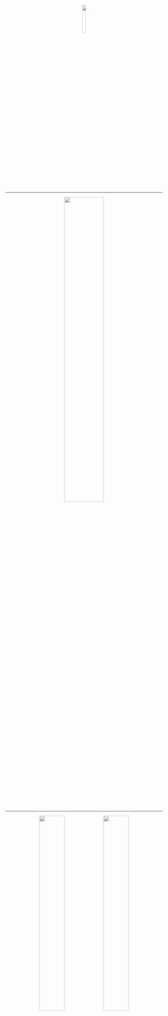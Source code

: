 <p align="center"><img width="15%" src="/images/logos/pytorch_logo.png" /></p>

--------------------------------------------------------------------------------

<p align="center"><img width="50%" src="/images/logos/pytorch_tutorials_logo_cv.png" /></p>

--------------------------------------------------------------------------------

<p align="center"><img width="40%" src="/images/intro_to_cv/mt_rainier_seg_0.JPG" />              <img width="40%" src="/images/intro_to_cv/mt_rainier_seg_1.JPG" /></p>

--------------------------------------------------------------------------------
<p align="center"><img width="80%" src="/images/intro_to_cv//mask_rcnn_ds.png" /></p>
<p align="center"><img width="80%" src="/images/intro_to_cv/maskrcnn_masks.png" /></p>
<p align="center"><img width="80%" src="/images/intro_to_cv/maskrcnn_bboxes.png" /></p>

--------------------------------------------------------------------------------


# Intro to Computer Vision Documentation

## Instructions: 

**installation of package**: 

`pip install pytorch-tutorials==0.2.19`

**example of how to use the below classes and methods**: 

*Note*: For more details on how to use the package, look at the end of the 
videos/notebooks in the [tutorial series](https://github.com/drewbyron/pytorch-tutorials/blob/main/README.md).
```
# import
from pytorch_tutorials.intro_to_computer_vision import cv_utility
from pytorch_tutorials.intro_to_computer_vision import cv_datasets
from pytorch_tutorials.intro_to_computer_vision import cv_models
from pytorch_tutorials.intro_to_computer_vision import cv_pl_data_modules

# ------------------------Example 1: Datasets-------------------------------------------
# Grab a pytorch dataset for testing an object detection / image segmentation model. 
instance_seg_dataset = cv_pl_data_modules.ObjectDetection_DS(ds_size = 4, img_size = 256, shapes_per_image=(3,8), target_masks=True, rand_seed = 123456)

# ------------------------Example 2: Datamodules----------------------------------------

# Grab a torch lightning datamodule for testing an object detection / image segmentation model. 
instance_seg_dm = cv_pl_data_modules.ObjectDetection_DM(train_val_size = 1000, train_val_split = (.9,.1), test_size = 100, batch_size=4, img_size = 256, shapes_per_image=(3,8), target_masks=True, rand_seed = 123456)

# Grab a training batch.
instance_seg_dm.setup(stage = "fit")
dataiter = iter(instance_seg_dm.train_dataloader())
imgs, targets = dataiter.next()

# Turn batch tensor into list of images.
target_images = [img for img in imgs]

# Add target bounding boxes to images.
target_images = cv_utility.display_boxes(target_images, targets, instance_seg_dm.class_map, width=1, fill = True)

# Add target masks to images. 
target_images = display_masks_rcnn(target_images, targets, instance_seg_dm.class_map)

# Visualize.
grid = make_grid(target_images)
cv_utility.show(grid, figsize = (20, 20))

# ------------------------Example 2: Models---------------------------------------------

# Make a random image to test the model.
img_size = 16
batch_size = 4
x = torch.rand((batch_size, 3, img_size,img_size))

# Grab the model.
model = cv_models.get_maskrcnn(num_classes = 2, pretrained = True)

# Predict.
model.eval()
output = model(x)

# Look at output.
print(f"Input shape:\n {x.shape} \n" )
print(f"Mask RCNN Output (dict keys):\n {output[0].keys()}")
```

## Table of Contents  
- [cv_datasets](#cv_datasets)  
	- [Draw](#class-Draw)
	- [CV_DS_Base](#class-CV_DS_Base)
	- [ObjectCounting_DS](#class-ObjectCounting_DS)
	- [ImageSegmentation_DS](#class-ImageSegmentation_DS)
	- [ObjectDetection_DS](#class-ObjectDetection_DS)
- [cv_pl_data_modules](#cv_pl_data_modules)  
	- [ObjectCounting_DM](#class-ObjectCounting_DM)
	- [ImageSegmentation_DM](#class-ImageSegmentation_DM)
	- [ObjectDetection_DM](#class-ObjectDetection_DM)
- [cv_models](#cv_models)  
	- [DoubleConv](#class-DoubleConv)
	- [ObjectCounter](#class-ObjectCounter)
	- [UNET](#class-UNET)
	- [get_fasterrcnn](#def-get_fasterrcnn)
	- [get_maskrcnn](#def-get_maskrcnn)
- [cv_utility](#cv_utility)  
	- [show](#def-show)
	- [add_labels](#def-add_labels)
	- [labels_to_masks](#def-labels_to_masks)
	- [display_masks_unet](#def-display_masks_unet)
	- [display_boxes](#def-display_boxes)
	- [display_masks_rcnn](#def-display_masks_rcnn)
	- [display_labels](#def-display_labels)
	- [threshold_pred_masks](#def-threshold_pred_masks)
	- [build_coco_class_map](#def-build_coco_class_map)
	- [apply_score_cut](#def-apply_score_cut)
	- [load_img_dir](#def-load_img_dir)
	- [get_preds](#def-get_preds)
	- [save_imgs](#def-save_imgs)
	- [maskrcnn_process_images](#def-maskrcnn_process_images)
	- [maskrcnn_process_video](#def-maskrcnn_process_video)



## [cv_datasets](https://github.com/drewbyron/pytorch-tutorials/blob/main/pytorch_tutorials/intro_to_computer_vision/cv_datasets.py)

A set of pytorch datasets for building simple computer vision projects.

### class Draw

Class used to draw shapes onto images. Methods return coordinates of
corresponding shape on a 2d np array of shape (img_size, img_size).
The np rng is used for enabling derministic behaviour.

*Args:*

img_size (int): draws onto 2d array of shape (img_size, img_size).

rng (Generator): used for enabling deterministic behaviour. Example
    of valid rng: rng = np.random.default_rng(12345)


### class CV_DS_Base

Base class for a set of PyTorch computer vision datasets. This class
contains all of the attributes and methods common to all datasets
in this package.
Alone this base class has no functionality. The utility of these datasets
is that they enable the user to test cv models with very small and
simple images with tunable complexity. It also requires no downloading
of images and one can scale the size of the datasets easily.

*Args:*

ds_size (int): number of images in dataset.

img_size (int): will build images of shape (3, img_size, img_size).

shapes_per_image (Tuple[int, int]): will produce images containing
    minimum number of shapes Tuple[0] and maximum number of shapes
    Tuple[1]. For example shapes_per_image = (2,2) would create a
    dataset where each image contains exactly two shapes.

class_probs (Tuple[float, float, float]): relative probability of
    each shape occuring in an image. Need not sum to 1. For example
    class_probs = (1,1,0) will create a dataset with 50% class 1
    shapes, 50% class 2 shapes, 0% class 3 shapes.

rand_seed (int): used to instantiate a numpy random number generator.

class_map (Dict[Dict]): the class map must contain keys (0,1,2,3)
    and contain names "background", "rectangle", "line", and "donut".
    "gs_range" specifies the upper and lower bound of the
    grayscale values (0, 255) used to color the shapes.
    "target_color" can be used by visualization tools to assign
    a color to masks and boxes. Note that class 0 is reserved for
    background in most instance seg models, so one can rearrange
    the class assignments of different shapes but 0 must correspond
    to "background". The utility of this Dict is to enable the user
    to change target colors, class assignments, and shape
    intensities. A valid example:
    class_map={
    0: {"name": "background","gs_range": (200, 255),"target_color": (255, 255, 255),},
    1: {"name": "rectangle", "gs_range": (0, 100), "target_color": (255, 0, 0)},
    2: {"name": "line", "gs_range": (0, 100), "target_color": (0, 255, 0)},
    3: {"name": "donut", "gs_range": (0, 100), "target_color": (0, 0, 255)}}.


### class ObjectCounting_DS

Self contained PyTorch Dataset for testing object counting models.

*Args:*

ds_size (int): number of images in dataset.

img_size (int): will build images of shape (3, img_size, img_size).

shapes_per_image (Tuple[int, int]): will produce images containing
    minimum number of shapes Tuple[0] and maximum number of shapes
    Tuple[1]. For example shapes_per_image = (2,2) would create a
    dataset where each image contains exactly two shapes.

class_probs (Tuple[float, float, float]): relative probability of
    each shape occuring in an image. Need not sum to 1. For example
    class_probs = (1,1,0) will create a dataset with 50% class 1
    shapes, 50% class 2 shapes, 0% class 3 shapes.

rand_seed (int): used to instantiate a numpy random number generator.

class_map (Dict[Dict]): the class map must contain keys (0,1,2,3)
    and contain names "background", "rectangle", "line", and "donut".
    "gs_range" specifies the upper and lower bound of the
    grayscale values (0, 255) used to color the shapes.
    "target_color" can be used by visualization tools to assign
    a color to masks and boxes. Note that class 0 is reserved for
    background in most instance seg models, so one can rearrange
    the class assignments of different shapes but 0 must correspond
    to "background". The utility of this Dict is to enable the user
    to change target colors, class assignments, and shape
    intensities. A valid example:
    class_map={
    0: {"name": "background","gs_range": (200, 255),"target_color": (255, 255, 255),},
    1: {"name": "rectangle", "gs_range": (0, 100), "target_color": (255, 0, 0)},
    2: {"name": "line", "gs_range": (0, 100), "target_color": (0, 255, 0)},
    3: {"name": "donut", "gs_range": (0, 100), "target_color": (0, 0, 255)}}.

object_count (bool): whether or not the targets contain the
    object instance counts or not. Example below under the
    build_imgs_and_targets() method.


### class ImageSegmentation_DS

Self contained PyTorch Dataset for testing image segmentation models.

*Args:*

ds_size (int): number of images in dataset.

img_size (int): will build images of shape (3, img_size, img_size).

shapes_per_image (Tuple[int, int]): will produce images containing
    minimum number of shapes Tuple[0] and maximum number of shapes
    Tuple[1]. For example shapes_per_image = (2,2) would create a
    dataset where each image contains exactly two shapes.

class_probs (Tuple[float, float, float]): relative probability of
    each shape occuring in an image. Need not sum to 1. For example
    class_probs = (1,1,0) will create a dataset with 50% class 1
    shapes, 50% class 2 shapes, 0% class 3 shapes.

rand_seed (int): used to instantiate a numpy random number generator.

class_map (Dict[Dict]): the class map must contain keys (0,1,2,3)
    and contain names "background", "rectangle", "line", and "donut".
    "gs_range" specifies the upper and lower bound of the
    grayscale values (0, 255) used to color the shapes.
    "target_color" can be used by visualization tools to assign
    a color to masks and boxes. Note that class 0 is reserved for
    background in most instance seg models, so one can rearrange
    the class assignments of different shapes but 0 must correspond
    to "background". The utility of this Dict is to enable the user
    to change target colors, class assignments, and shape
    intensities. A valid example:
    class_map={
    0: {"name": "background","gs_range": (200, 255),"target_color": (255, 255, 255),},
    1: {"name": "rectangle", "gs_range": (0, 100), "target_color": (255, 0, 0)},
    2: {"name": "line", "gs_range": (0, 100), "target_color": (0, 255, 0)},
    3: {"name": "donut", "gs_range": (0, 100), "target_color": (0, 0, 255)}}.


## class ObjectDetection_DS

Self contained PyTorch Dataset for testing object detection and
instance segmentation models.
Note that the specifics of the target formatting is adherent to the
requirements of the torchvision MaskRCNN and FasterRCNN implimentations.
That said, this dataset should work with any object detection or
instance segmentation model that requires the same target formatting
(such as YOLO).
See the MaskRCNN documentation (linked below) for more details on the
formatting of the targets.
https://pytorch.org/vision/0.12/_modules/torchvision/models/detection/mask_rcnn.html

*Args:*

ds_size (int): number of images in dataset.

img_size (int): will build images of shape (3, img_size, img_size).

shapes_per_image (Tuple[int, int]): will produce images containing
    minimum number of shapes Tuple[0] and maximum number of shapes
    Tuple[1]. For example shapes_per_image = (2,2) would create a
    dataset where each image contains exactly two shapes.

class_probs (Tuple[float, float, float]): relative probability of
    each shape occuring in an image. Need not sum to 1. For example
    class_probs = (1,1,0) will create a dataset with 50% class 1
    shapes, 50% class 2 shapes, 0% class 3 shapes.

rand_seed (int): used to instantiate a numpy random number generator.

class_map (Dict[Dict]): the class map must contain keys (0,1,2,3)
    and contain names "background", "rectangle", "line", and "donut".
    "gs_range" specifies the upper and lower bound of the
    grayscale values (0, 255) used to color the shapes.
    "target_color" can be used by visualization tools to assign
    a color to masks and boxes. Note that class 0 is reserved for
    background in most instance seg models, so one can rearrange
    the class assignments of different shapes but 0 must correspond
    to "background". The utility of this Dict is to enable the user
    to change target colors, class assignments, and shape
    intensities. A valid example:
    class_map={
    0: {"name": "background","gs_range": (200, 255),"target_color": (255, 255, 255),},
    1: {"name": "rectangle", "gs_range": (0, 100), "target_color": (255, 0, 0)},
    2: {"name": "line", "gs_range": (0, 100), "target_color": (0, 255, 0)},
    3: {"name": "donut", "gs_range": (0, 100), "target_color": (0, 0, 255)}}.

target_masks (bool): whether or not the target dictionaries should
    contain boolean masks for each object instance. Masks are not
    necessary to train FasterRCNN or other object detection models
    but are necessary to train instance segmentation models such
    as MaskRCNN.


## [cv_pl_data_modules](https://github.com/drewbyron/pytorch-tutorials/blob/main/pytorch_tutorials/intro_to_computer_vision/cv_pl_data_modules.py)

A set of pytorch lightning data modules for building simple computer vision projects.

### class ObjectCounting_DM

Self contained PyTorch Lightning DataModule for testing object
counting models with PyTorch Lightning.Uses the torch dataset
ObjectCounting_DS.

*Args:* 

train_val_size (int): total size of the training and validation
    sets combined.

train_val_split (Tuple[float, float]): should sum to 1.0. For example
    if train_val_size = 100 and train_val_split = (0.80, 0.20)
    then the training set will contain 80 imgs and the validation
    set will contain 20 imgs.

test_size (int): the size of the test data set.

batch_size (int): batch size to be input to dataloaders. Applies
    for training, val, and test datasets.

dataloader_shuffle (Dict): whether or not to shuffle for each of
    the three dataloaders. Dict must contain the keys: "train",
    "val", "test".

img_size (int): will build images of shape (3, img_size, img_size).

shapes_per_image (Tuple[int, int]): will produce images containing
    minimum number of shapes Tuple[0] and maximum number of shapes
    Tuple[1]. For example shapes_per_image = (2,2) would create a
    dataset where each image contains exactly two shapes.

class_probs (Tuple[float, float, float]): relative probability of
    each shape occuring in an image. Need not sum to 1. For example
    class_probs = (1,1,0) will create a dataset with 50% class 1
    shapes, 50% class 2 shapes, 0% class 3 shapes.

rand_seed (int): used to instantiate a numpy rng.

class_map (Dict[Dict]): the class map must contain keys (0,1,2,3)
    and contain names "background", "rectangle", "line", and "donut".
    "gs_range" specifies the upper and lower bound of the
    grayscale values (0, 255) used to color the shapes.
    "target_color" can be used by visualization tools to assign
    a color to masks and boxes. Note that class 0 is reserved for
    background in most instance seg models, so one can rearrange
    the class assignments of different shapes but 0 must correspond
    to "background". The utility of this Dict is to enable the user
    to change target colors, class assignments, and shape
    intensities. A valid example:
    class_map={
    0: {"name": "background","gs_range": (200, 255),"target_color": (255, 255, 255),},
    1: {"name": "rectangle", "gs_range": (0, 100), "target_color": (255, 0, 0)},
    2: {"name": "line", "gs_range": (0, 100), "target_color": (0, 255, 0)},
    3: {"name": "donut", "gs_range": (0, 100), "target_color": (0, 0, 255)}}.

object_count (bool): whether or not the targets contain the
    object instance counts or not. Example below under the
    build_imgs_and_targets() method of the ImageClassification_DS .



### class ImageSegmentation_DM

Self contained PyTorch Lightning DataModule for testing image
segmentation models with PyTorch Lightning. Uses the torch dataset
ImageSegmentation_DS.

*Args:*

train_val_size (int): total size of the training and validation
    sets combined.

train_val_split (Tuple[float, float]): should sum to 1.0. For example
    if train_val_size = 100 and train_val_split = (0.80, 0.20)
    then the training set will contain 80 imgs and the validation
    set will contain 20 imgs.

test_size (int): the size of the test data set.

batch_size (int): batch size to be input to dataloaders. Applies
    for training, val, and test datasets.

dataloader_shuffle (Dict): whether or not to shuffle for each of
    the three dataloaders. Dict must contain the keys: "train",
    "val", "test".

img_size (int): will build images of shape (3, img_size, img_size).

shapes_per_image (Tuple[int, int]): will produce images containing
    minimum number of shapes Tuple[0] and maximum number of shapes
    Tuple[1]. For example shapes_per_image = (2,2) would create a
    dataset where each image contains exactly two shapes.

class_probs (Tuple[float, float, float]): relative probability of
    each shape occuring in an image. Need not sum to 1. For example
    class_probs = (1,1,0) will create a dataset with 50% class 1
    shapes, 50% class 2 shapes, 0% class 3 shapes.

rand_seed (int): used to instantiate a numpy rng.

class_map (Dict[Dict]): the class map must contain keys (0,1,2,3)
    and contain names "background", "rectangle", "line", and "donut".
    "gs_range" specifies the upper and lower bound of the
    grayscale values (0, 255) used to color the shapes.
    "target_color" can be used by visualization tools to assign
    a color to masks and boxes. Note that class 0 is reserved for
    background in most instance seg models, so one can rearrange
    the class assignments of different shapes but 0 must correspond
    to "background". The utility of this Dict is to enable the user
    to change target colors, class assignments, and shape
    intensities. A valid example:
    class_map={
    0: {"name": "background","gs_range": (200, 255),"target_color": (255, 255, 255),},
    1: {"name": "rectangle", "gs_range": (0, 100), "target_color": (255, 0, 0)},
    2: {"name": "line", "gs_range": (0, 100), "target_color": (0, 255, 0)},
    3: {"name": "donut", "gs_range": (0, 100), "target_color": (0, 0, 255)}}.


### class ObjectDetection_DM

Self contained PyTorch Lightning DataModule for testing object detection
and image segmentation models with PyTorch Lightning. Uses the torch
dataset ObjectDetection_DS.

*Args:* 

train_val_size (int): total size of the training and validation
    sets combined.

train_val_split (Tuple[float, float]): should sum to 1.0. For example
    if train_val_size = 100 and train_val_split = (0.80, 0.20)
    then the training set will contain 80 imgs and the validation
    set will contain 20 imgs.

test_size (int): the size of the test data set.

batch_size (int): batch size to be input to dataloaders. Applies
    for training, val, and test datasets.

dataloader_shuffle (Dict): whether or not to shuffle for each of
    the three dataloaders. Dict must contain the keys: "train",
    "val", "test".

img_size (int): will build images of shape (3, img_size, img_size).

shapes_per_image (Tuple[int, int]): will produce images containing
    minimum number of shapes Tuple[0] and maximum number of shapes
    Tuple[1]. For example shapes_per_image = (2,2) would create a
    dataset where each image contains exactly two shapes.

class_probs (Tuple[float, float, float]): relative probability of
    each shape occuring in an image. Need not sum to 1. For example
    class_probs = (1,1,0) will create a dataset with 50% class 1
    shapes, 50% class 2 shapes, 0% class 3 shapes.

rand_seed (int): used to instantiate a numpy rng.

class_map (Dict[Dict]): the class map must contain keys (0,1,2,3)
    and contain names "background", "rectangle", "line", and "donut".
    "gs_range" specifies the upper and lower bound of the
    grayscale values (0, 255) used to color the shapes.
    "target_color" can be used by visualization tools to assign
    a color to masks and boxes. Note that class 0 is reserved for
    background in most instance seg models, so one can rearrange
    the class assignments of different shapes but 0 must correspond
    to "background". The utility of this Dict is to enable the user
    to change target colors, class assignments, and shape
    intensities. A valid example:
    class_map={
    0: {"name": "background","gs_range": (200, 255),"target_color": (255, 255, 255),},
    1: {"name": "rectangle", "gs_range": (0, 100), "target_color": (255, 0, 0)},
    2: {"name": "line", "gs_range": (0, 100), "target_color": (0, 255, 0)},
    3: {"name": "donut", "gs_range": (0, 100), "target_color": (0, 0, 255)}}.

target_masks (bool): whether or not the target dictionaries should
    contain boolean masks for each object instance. Masks are not
    necessary to train FasterRCNN or other object detection models
    but are necessary to train instance segmentation models such
    as MaskRCNN.

## [cv_models](https://github.com/drewbyron/pytorch-tutorials/blob/main/pytorch_tutorials/intro_to_computer_vision/cv_models.py)

A set of pytorch computer vision models or functions to get a pretrained model with a custom number of output classes. 

### class DoubleConv

A double convolution module used to extract features.

*Args:*

in_channels (int): number of input channels. For example for an
    input of shape (batch_size, 3, img_size, img_size) in_channels
    is 3.

out_channels (int): number of output_channels desired. For example
    if the desired output shape is (batch_size, 3, img_size, img_size)
    in_channels is 3.

kernel_size (int): A kernel of shape (kernel_size, kernel_size)
    will be applied to the imgs during both Conv2d layers.

bias (bool): whether or not to add a bias to the Conv2d layers.


### class ObjectCounter

An object counting model that uses multiple conv layers and then
two fully connected layers to determine how many instances of different
classes of objects are in an image.

*Args:*

img_size (int): model will take images of shape
    (3, img_size, img_size).

in_channels (int): number of input channels. For example for an
    put of shape (batch_size, 3, img_size, img_size) in_channels
    is 3.

num_classes (int): number of output classes desired. The output
    shape of the model will be (batch_size, num_classes).

features (List[int]): A list specifying the number of features to
    be used in each DoubleConv layer. Note that for the model to
    work the image_size must be divisable by {(2** len(features))}.

fc_intermediate_size (int): Size of the output of the first
    fully connected layer (fc1) and size of the input of the second
    fully connected layer (fc2).

kernel_size (int): A kernel of shape (kernel_size, kernel_size)
    will be applied to the imgs during both Conv2d layers.

bias (bool): whether or not to add a bias to the Conv2d layers.


### class UNET
A PyTorch implimentation of a UNET image segmentation model based
on this work: https://arxiv.org/abs/1505.04597. Specifics based on
Aladdin Persson's implimentation:
https://github.com/aladdinpersson/Machine-Learning-Collection/blob/master/ML/Pytorch/image_segmentation/semantic_segmentation_unet/model.py

*Args:*

in_channels (int): number of input channels. For example for an
	put of shape (batch_size, 3, img_size, img_size) in_channels
	is 3.

num_classes (int): number of output classes desired. The output
    shape of the model will be (batch_size, num_classes, img_size,
    img_size). For example output[0][i] is a binary segmentation
    mask for class i. Note that class 0 is reserved for background.

first_feature_num (int): An int specifying the number of features to
    be used in the first DoubleConv layer.

num_layers (int): Number of layers to use in the UNET architecture.
    The ith layer contains first_feature_num * 2**i features. Note 
    that if img_size // 2**num_layers < 1 then the model will break.

kernel_size (int): A kernel of shape (kernel_size, kernel_size)
    will be applied to the imgs during both Conv2d layers of
    DoubleConv.

bias (bool): whether or not to add a bias to the DoubleConv Conv2d
    layers.

### def get_fasterrcnn

A function for loading the PyTorch implimentation of FasterRCNN.
To not have predictor changed at all set num_classes = -1.
See here for documentation on the input and output specifics:
https://pytorch.org/vision/stable/models/faster_rcnn.html

*Args:* 

num_classes (int): number of output classes desired.

pretrained (bool): whether or not to load a model pretrained on the COCO dataset. 

*Returns:*

model (nn.Module): torchvision faster rcnn implimentation with custom 
	number of outputs/classes.


### def get_maskrcnn

A function for loading the PyTorch implimentation of MaskRCNN.
To not have predictor changed at all set num_classes = -1.
See here for documentation on the input and output specifics:
https://pytorch.org/vision/0.12/generated/torchvision.models.detection.maskrcnn_resnet50_fpn.html

*Args:*

num_classes (int): number of output classes desired.

pretrained (bool): whether or not to load a model pretrained on the COCO dataset. 

*Returns:*

model (nn.Module): torchvision mask rcnn implimentation with custom
    number of outputs/classes.


## [cv_utility](https://github.com/drewbyron/pytorch-tutorials/blob/main/pytorch_tutorials/intro_to_computer_vision/cv_utility.py)

Utility functions for pytorch computer vision tasks.

### def show

Displays a single image or list of images. Taken more or less from
the pytorch docs:
https://pytorch.org/vision/main/auto_examples/plot_visualization_utils.html#visualizing-a-grid-of-images

*Args:*

imgs (Union[List[torch.Tensor], torch.Tensor]): A list of images
    of shape (3, H, W) or a single image of shape (3, H, W).

figsize (Tuple[float, float]): size of figure to display.

*Returns:*

None


### def add_labels

Takes a single image of shape (3, H, W) and adds labels directly
onto the image using cv2. Used with ImageSegmentation_DS/DM but can
be used in other applicable computer vision tasks.

*Args:*
   
img (torch.UInt8Tensor[3, H, W]): a pytorch image.

label (torch.int64[ds_size, num_classes]): label contians
    either the number of instances of each class (if object_count
    = True) or a binary value representing if
    any of the class are present in the image. For example
    if the image contains 3 instances of class 2 then
    label[1] = 3 if object_count = True and
    label[1] = 1 if object_count = False. Note that here 0 is
    not a valid class so if your class_map contains keys
    0,1,2,3,4 then num_classes = 4.

class_map (Dict[Dict]): the class map must contain keys that
    correspond to the labels provided. Inner Dict must contain
    "name" and "target_color". class 0 is reserved for the case
    where the image contains no objects (label.sum() == 0).
    A valid example:
    class_map={
    0: {"name": "background","target_color": (255, 255, 255),},
    1: {"name": "rectangle", "target_color": (255, 0, 0)},
    2: {"name": "line", "target_color": (0, 255, 0)},
    3: {"name": "donut", "target_color": (0, 0, 255)}}.

pred (bool): whether or not the label provided is a prediction.
    Predictions are printed in the bottom right of the image
    whereas targets are printed in the top left.

object_count (bool): whether or not the label contains the
    object instance counts or not. See above under label for an
    example.


*Returns:*

img (torch.UInt8Tensor[3, H, W]): a pytorch image with the names
    and (optionally) counts corresponding to the provided label
    drawn over the image.


### def labels_to_masks

Converts  a batch of segmentation labels into binary masks. Used
with UNET or in other image segmentation tasks. This function works
for both batches of labels or single (2d) image labels. The Args and
return descriptions assume a full batch is input.

*Args:*

labels (torch.int64[batch_size, H, W]): a batch of segmentation
    labels. Each pixel is assigned a class (an integer value).

*Returns:*

binary_masks (torch.bool[batch_size, num_obj_ids, H, W]): a batch of
    corresponding binary masks. Layer i (of dim = 1) corresponds to
    a binary mask for class i. The total number of binary masks will
    be the number of unique object ids (num_obj_ids).



### def display_masks_unet

Takes a batch of images and a batch of masks of the same length and
overlays the images with the masks using the "target_color" specified
in the class_map.

*Args:* 

imgs (List[torh.ByteTensor[batch_size, 3, H, W]]): a batch of
    images of shape (batch_size, 3, H, W).

masks (torch.bool[batch_size, num_masks, H, W]]): a batch of
    corresponding boolean masks.

class_map (Dict[Dict]): the class map must contain keys that
    correspond to the labels provided. Inner Dict must contain
    key "target_color". class 0 is reserved for background.
    A valid example ("name" not necessary):
    class_map={
    0: {"name": "background","target_color": (255, 255, 255),},
    1: {"name": "rectangle", "target_color": (255, 0, 0)},
    2: {"name": "line", "target_color": (0, 255, 0)},
    3: {"name": "donut", "target_color": (0, 0, 255)}}.

alpha (float): transparnecy of masks. In range (0-1).

*Returns:*

result_imgs (List[torch.ByteTensor[3, H, W]]]): list of images
    with overlaid segmentation masks.


### def display_boxes
Takes a list of images and a list of target or prediction dictionaries
of the same len and overlays bounding boxes onto the images.

*Args:*

imgs (List[torch.ByteTensor[3, H, W]]): list of images (each a
    torch.ByteTensor of shape(3, H, W)).

target_pred_dict (List[Dict[torch.Tensor]]): predictions or targets
    formatted according to the torchvision implimentation of
    FasterRCNN and MaskRCNN.
    See link below for details on the target/prediction formatting.
    https://pytorch.org/vision/0.12/_modules/torchvision/models/detection/mask_rcnn.html

class_map (Dict[Dict]): the class map must contain keys that
    correspond to the labels provided. Inner Dict must contain
    key "target_color". class 0 is reserved for background.
    A valid example ("name" not necessary):
    class_map={
    0: {"name": "background","target_color": (255, 255, 255),},
    1: {"name": "rectangle", "target_color": (255, 0, 0)},
    2: {"name": "line", "target_color": (0, 255, 0)},
    3: {"name": "donut", "target_color": (0, 0, 255)}}.

fill (bool): if True the inside of the bounding boxes will be
    filled with color.

*Returns:*

result_imgs (List[torch.ByteTensor[3, H, W]]): list of images with
    overlaid bounding boxes.


### def display_masks_rcnn

Takes a list of images and a list of target or prediction dictionaries
of the same len and overlays segmentation masks onto the images.

*Args:*

imgs (List[torch.ByteTensor[3, H, W]]): list of images (each a
    torch.ByteTensor of shape(3, H, W)).

target_pred_dict (List[Dict[torch.Tensor]]): predictions or targets
    formatted according to the torchvision implimentation of
    FasterRCNN and MaskRCNN.
    See link below for details on the target/prediction formatting.
    https://pytorch.org/vision/0.12/_modules/torchvision/models/detection/mask_rcnn.html

class_map (Dict[Dict]): the class map must contain keys that
    correspond to the labels provided. Inner Dict must contain
    key "target_color". class 0 is reserved for background.
    A valid example ("name" not necessary):
    class_map={
    0: {"name": "background","target_color": (255, 255, 255),},
    1: {"name": "rectangle", "target_color": (255, 0, 0)},
    2: {"name": "line", "target_color": (0, 255, 0)},
    3: {"name": "donut", "target_color": (0, 0, 255)}}.

threshold (float): threshold applied to soft masks. In range (0-1).

alpha (float): transparnecy of masks. In range (0-1).

*Returns:*

result_imgs (List[torch.ByteTensor[3, H, W]]): list of images with
    overlaid segmentation masks.



### def display_labels

Takes a list of images and a list of target or prediction dictionaries
of the same len and adds labels to the instances. Note that for very
small images this will behave poorly.

*Args:* 

imgs (List[torch.ByteTensor[3, H, W]]): list of images (each a
    torch.ByteTensor of shape(3, H, W)).

target_pred_dict (List[Dict[torch.Tensor]]): predictions or targets
    formatted according to the torchvision implimentation of
    FasterRCNN and MaskRCNN.
    See link below for details on the target/prediction formatting.
    https://pytorch.org/vision/0.12/_modules/torchvision/models/detection/mask_rcnn.html

class_map (Dict[Dict]): the class map must contain keys that
    correspond to the labels provided. Inner Dict must contain
    key "target_color". class 0 is reserved for background.
    class_map={
    0: {"name": "background","target_color": (255, 255, 255),},
    1: {"name": "rectangle", "target_color": (255, 0, 0)},
    2: {"name": "line", "target_color": (0, 255, 0)},
    3: {"name": "donut", "target_color": (0, 0, 255)}}.

text size (int): size of instance label text.

text_width (int): width of instance label text.

*Returns:*

labeled_imgs (List[torch.ByteTensor[3, H, W]]): list of images with
    overlaid instance labels.



### def threshold_pred_masks

Takes a list of prediction dictionaries (one for each image) and
thresholds the soft masks, returning a list of prediction dictionaries
with thresholded (boolean) masks.

*Args:*

preds (List[Dict[torch.Tensor]]): predictions as output by the
    torchvision implimentation of MaskRCNN. The masks consist of
    probabilities (torch.float32) in the range (0,1) for each pixel.
    See link below for details on the target/prediction formatting.
    https://pytorch.org/vision/0.12/_modules/torchvision/models/detection/mask_rcnn.html

*Returns:*

thresholded_preds (List[Dict[torch.Tensor]]): predictions with
    boolean (torch.bool) masks.


### def build_coco_class_map

Returns a class_map for coco classes.

*Args:*

seed (int): seed to use to build np rng. Can change this to get
    a new set of colors.

drop_background (bool): If true the background class (assigned
    class_id = 0 by default) will be dropped from the class map.
    This is the default because in displaying the segmented images
    often one doesn't care to display background.

*Returns:*

coco_class_map (Dict[Dict]): class_map to be used with other functions
    in this module.



### def apply_score_cut

Takes a list of prediction dictionaries (one for each image) and cuts
out all instances whose score is below the score threshold.

*Args:*

preds (List[Dict[torch.Tensor]]): predictions as output by the
    torchvision implimentation of MaskRCNN or FasterRCNN. The 
    scores are in the range (0,1) and signify the certainty of 
    the model for that instance.
    See link below for details on the target/prediction formatting.
    https://pytorch.org/vision/0.12/_modules/torchvision/models/detection/mask_rcnn.html

score_threshold (float): the threshold to apply to the identified
    objects. If an instance is below the score_threshold it will
    be removed from the score_thresholded_preds dictionary.

*Returns:*

score_thresholded_preds (List[Dict[torch.Tensor]]): predictions
    that exceed score_threshold.


### def load_img_dir

Loads all of the images in a directory into torch images.

*Args:*

path (str): path should point to a directory that only contains
    .JPG images. Or any image type compatible with cv2.imread().

resize_factor (float): how to resize the image. Often one would
    like to reduce the size of the images to be easier/faster to
    use with our maskrcnn model.

*Returns:*

imgs (List[torch.ByteTensor[3, H, W]]): list of images (each a
    torch.ByteTensor of shape(3, H, W)).


### def get_preds

Simple utility function for returning the predictions of maskrcnn model.
This deals with putting the model and imgs on device and normalizing
torch.ByteTensor.

*Args:*

maskrcnn (nn.Module): an instance of the torchvision Mask RCNN
    model. One can build with following call: maskrcnn =
    cv_models.get_maskrcnn(num_classes=-1, pretrained=True)

device (str): what device to put model and imgs. Use following
    call: device = "cuda" if torch.cuda.is_available() else "cpu"

*Returns:*

preds (List[Dict[torch.Tensor]]): predictions as output by the
    torchvision implimentation of MaskRCNN.
    See link below for details on the target/prediction formatting.
    https://pytorch.org/vision/0.12/_modules/torchvision/models/detection/mask_rcnn.html


### def save_imgs

Saves torch images to JPG file format.

*Args:*

imgs (List[torch.ByteTensor[3, H, W]]): list of images (each a
    torch.ByteTensor of shape(3, H, W)).

base_path (str): path to directory where images should be written.

base_name (str): base name to be used to build JPG file paths.

*Returns:*

None


### def maskrcnn_process_images


Processes a set of imgs and associated predictions.

*Args:*

imgs (List[torch.ByteTensor[3, H, W]]): list of images (each a
    torch.ByteTensor of shape(3, H, W)).

preds (List[Dict[torch.Tensor]]): predictions as output by the
    torchvision implimentation of MaskRCNN.
    See link below for details on the target/prediction formatting.
    https://pytorch.org/vision/0.12/_modules/torchvision/models/detection/mask_rcnn.html

class_map (Dict[Dict]): the class map must contain keys that
    correspond to the labels provided. Inner Dict must contain
    key "target_color". class 0 is reserved for background.
    class_map={
    0: {"name": "background","target_color": (255, 255, 255),},
    1: {"name": "rectangle", "target_color": (255, 0, 0)},
    2: {"name": "line", "target_color": (0, 255, 0)},
    3: {"name": "donut", "target_color": (0, 0, 255)}}.

config (Dict): a config dictionary that contains info on how to
    process the imgs. Example below. Must contain all keys included
    in the example:
    config = {"boxes": True,
              "masks": True,
              "labels": True,
              "score_cut": .5,
              "box_width": 2,
              "box_fill" : False,
              "mask_threshold": .5,
              "mask_alpha": .5,
              "label_size": 1,
              "label_width": 1}

*Returns:*

processed_imgs (List[torch.ByteTensor[3, H, W]]): list of processed
    images (each a torch.ByteTensor of shape(3, H, W)).


### def maskrcnn_process_video

Processes a .MOV, adding segmentation, labels, and/or bboxes and
writes out a processed version of the original .MOV

*Args:*

raw_video_path (str): path to raw .MOV file. Should work with any
file type compatible with cv2.VideoCapture.

processed_video_path (str): path where processed video will be
written.

device (str): what device to put model and imgs. Use following
call: device = "cuda" if torch.cuda.is_available() else "cpu"

maskrcnn (nn.Module): an instance of the torchvision Mask RCNN
model. One can build with following call: maskrcnn =
cv_models.get_maskrcnn(num_classes=-1, pretrained=True)

class_map (Dict[Dict]): the class map must contain keys that
correspond to the labels provided. Inner Dict must contain
key "target_color". class 0 is reserved for background.
class_map={
0: {"name": "background","target_color": (255, 255, 255),},
1: {"name": "rectangle", "target_color": (255, 0, 0)},
2: {"name": "line", "target_color": (0, 255, 0)},
3: {"name": "donut", "target_color": (0, 0, 255)}}.

config (Dict): a config dictionary that contains info on how to
process the imgs. Example below. Must contain all keys included
in the example:
config = {"boxes": True,
          "masks": True,
          "labels": True,
          "score_cut": .5,
          "box_width": 2,
          "box_fill" : False,
          "mask_threshold": .5,
          "mask_alpha": .5,
          "label_size": 1,
          "label_width": 1}

output_shape (tuple[int,int]): size of the ouput video.
show_first_frame (bool): used to sanity check. Set to true to see the
result of first frame.

frame_max (int): number of frames to process. Used to limit the time this takes and to sanity check things. Set to 10 to be sure things are working.

fps (int): frames per second of video. Default for google photos
is 30.

*Returns:*

None
"""